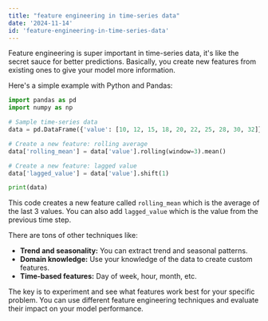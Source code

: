 ```yaml
---
title: "feature engineering in time-series data"
date: '2024-11-14'
id: 'feature-engineering-in-time-series-data'
---
```


Feature engineering is super important in time-series data, it's like the secret sauce for better predictions. Basically, you create new features from existing ones to give your model more information. 

Here's a simple example with Python and Pandas:

```python
import pandas as pd
import numpy as np

# Sample time-series data
data = pd.DataFrame({'value': [10, 12, 15, 18, 20, 22, 25, 28, 30, 32]})

# Create a new feature: rolling average
data['rolling_mean'] = data['value'].rolling(window=3).mean()

# Create a new feature: lagged value
data['lagged_value'] = data['value'].shift(1)

print(data)
```

This code creates a new feature called `rolling_mean` which is the average of the last 3 values. You can also add `lagged_value` which is the value from the previous time step. 

There are tons of other techniques like:

* **Trend and seasonality:** You can extract trend and seasonal patterns.
* **Domain knowledge:** Use your knowledge of the data to create custom features.
* **Time-based features:** Day of week, hour, month, etc.

The key is to experiment and see what features work best for your specific problem. You can use different feature engineering techniques and evaluate their impact on your model performance.
